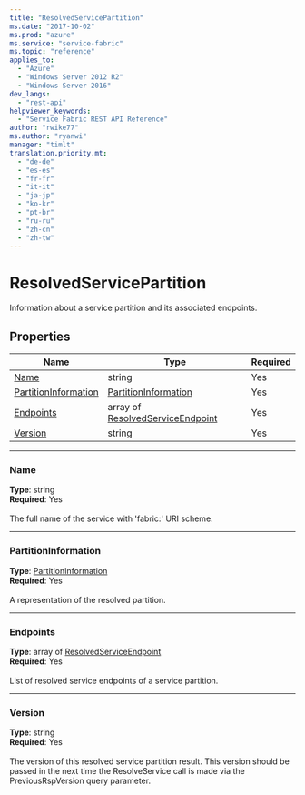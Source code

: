 ```yaml
---
title: "ResolvedServicePartition"
ms.date: "2017-10-02"
ms.prod: "azure"
ms.service: "service-fabric"
ms.topic: "reference"
applies_to: 
  - "Azure"
  - "Windows Server 2012 R2"
  - "Windows Server 2016"
dev_langs: 
  - "rest-api"
helpviewer_keywords: 
  - "Service Fabric REST API Reference"
author: "rwike77"
ms.author: "ryanwi"
manager: "timlt"
translation.priority.mt: 
  - "de-de"
  - "es-es"
  - "fr-fr"
  - "it-it"
  - "ja-jp"
  - "ko-kr"
  - "pt-br"
  - "ru-ru"
  - "zh-cn"
  - "zh-tw"
---
```

# ResolvedServicePartition

Information about a service partition and its associated endpoints.

## Properties
| Name | Type | Required |
| --- | --- | --- |
| [Name](#name) | string | Yes |
| [PartitionInformation](#partitioninformation) | [PartitionInformation](sfclient-v60-model-partitioninformation.md) | Yes |
| [Endpoints](#endpoints) | array of [ResolvedServiceEndpoint](sfclient-v60-model-resolvedserviceendpoint.md) | Yes |
| [Version](#version) | string | Yes |

____
### Name
__Type__: string <br/>
__Required__: Yes<br/>
<br/>
The full name of the service with 'fabric:' URI scheme.

____
### PartitionInformation
__Type__: [PartitionInformation](sfclient-v60-model-partitioninformation.md) <br/>
__Required__: Yes<br/>
<br/>
A representation of the resolved partition.

____
### Endpoints
__Type__: array of [ResolvedServiceEndpoint](sfclient-v60-model-resolvedserviceendpoint.md) <br/>
__Required__: Yes<br/>
<br/>
List of resolved service endpoints of a service partition.

____
### Version
__Type__: string <br/>
__Required__: Yes<br/>
<br/>
The version of this resolved service partition result. This version should be passed in the next time the ResolveService call is made via the PreviousRspVersion query parameter.
